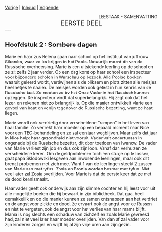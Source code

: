 [Vorige](hfst01_mania_wordt_marie.md) | [Inhoud](inhoudsopgave.md) | [Volgende](hfst03_meisjestijd.md)

<div style="text-align: right">LEESTAAK - SAMENVATTING</div>
<div style="font-size:150%;text-align: center">EERSTE DEEL</div>
---

## Hoofdstuk 2 : Sombere dagen

Marie en haar zus Helena gaan naar school op het instituut van juffrouw Sikorska, waar ze les krijgen in het Pools.  Natuurlijk mocht dit van de Russische overheersing. 
Marie is een uitstekende leerling op de school en ze zit zelfs 2 jaar verder. Op een dag komt op haar school een inspecteur voor bijzondere scholen in Warschau op bezoek. Alle Poolse boeken waaruit geleerd wordt, verdwijnen als de bliksem en plots zitten alle meisjes heel netjes te naaien. De meisjes worden ook getest in hun kennis van de Russische taal. Zo moeten ze bv het Onze Vader in het Russisch kunnen opzeggen. De inspecteur vindt dat superbelangrijk. Hij zegt ook dat het lezen en rekenen niet zo belangrijk is.
Op die manier ontwikkelt Marie een gevoel van haat en venijn tegenover de Russische bezetting, want ze haat liegen.

Marie wordt ook verdrietig door verscheidene “rampen” in het leven van haar familie. Zo vertrekt haar moeder op een bepaald moment naar Nice voor een TBC-behandeling en ze zal een jaar wegblijven. Maar zelfs dat jaar in Nice helpt haar gezondheid niet vooruit.
Vader valt ondertussen in ongenade bij de Russische bezetter, dit door toedoen van Iwanow. De vader van Marie verliest zijn job en dus ook zijn loon. Vanaf dan verhuizen ze verscheidene keren. Om de geldproblemen toch een stukje op te lossen, gaat papa Sklodowski lesgeven aan inwonende leerlingen, maar ook dat brengt problemen met zich mee. Want 1 van de leerlingen steekt 2 zussen van Marie aan met tyfus.  Zosia en Bronia worden besmet met tyfus. Niet veel later zal Zosia overlijden. Voor Marie is dat de eerste keer dat ze met de dood kennismaakt. 

Haar vader geeft ook onderwijs aan zijn slimme dochter en hij leest voor uit alle mogelijke boeken die hij bewaart in zijn bibliotheek. Dat gaat heel gemakkelijk en op die manier kunnen ze samen ontsnappen aan het verdriet en de angst voor ziekte en dood. Ze ervaart ook de angst voor de Russen en niet te vergeten, ook de angst voor het verlies van haar mama blijft. Mama is nog slechts een schaduw van zichzelf en zoals Marie gevreesd had, zal niet veel later haar moeder overlijden.
Van dan af zal vader voor zijn kinderen zorgen en wijdt hij al zijn vrije uren aan zijn gezin.
